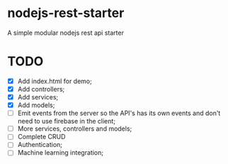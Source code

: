 # nodejs-rest-starter
A simple modular nodejs rest api starter

# TODO
  - [x]  Add index.html for demo;
  - [x]  Add controllers;
  - [x]  Add services;
  - [x]  Add models;
  - [ ]  Emit events from the server so the API's has its own events and don't need to use firebase in the client;
  - [ ]  More services, controllers and models;
  - [ ]  Complete CRUD
  - [ ]  Authentication;
  - [ ]  Machine learning integration;
